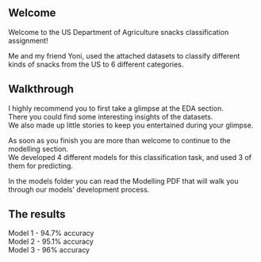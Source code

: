 ## Welcome

Welcome to the US Department of Agriculture snacks classification assignment!

Me and my friend Yoni, used the attached datasets to classify different kinds of snacks from the US to 6 different categories.

## Walkthrough

I highly recommend you to first take a glimpse at the EDA section.\
There you could find some interesting insights of the datasets.\
We also made up little stories to keep you entertained during your glimpse.

As soon as you finish you are more than welcome to continue to the modelling section.\
We developed 4 different models for this classification task, and used 3 of them for predicting.

In the models folder you can read the Modelling PDF that will walk you through our models' development process.

## The results

Model 1 - 94.7% accuracy\
Model 2 - 95.1% accuracy\
Model 3 - 96% accuracy
